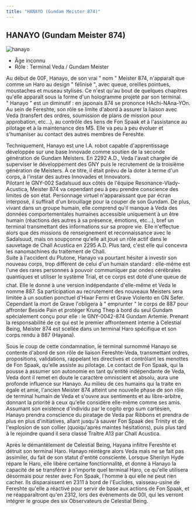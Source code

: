 ```yaml
---
title: "HANAYO (Gundam Meister 874)"
---
```


HANAYO (Gundam Meister 874)
---------------------------

![hanayo](/images/stories/manga/gundam00f/persos/hanayo.jpg)
- Âge inconnu  
- Rôle : Terminal Veda / Gundam Meister


Au début de 00F, Hanayo, de son vrai " nom " Meister 874, n'apparaît que comme un Haro au design " félinisé ", avec queue, oreilles pointues, moustaches et museau stylisés. Ce n'est qu'au bout de quelques chapitres qu'elle apparaît sous la forme d'un hologramme projeté par son terminal. " Hanayo " est un diminutif : en japonais 874 se prononce HAchi-NAna-YOn. Au sein de Fereshte, son rôle se limite d'abord à assurer la liaison avec Veda (transfert des ordres, soumission de plans de mission pour approbation, etc...), au contrôle des liens de Fon Spaak et à l'assistance au pilotage et à la maintenance des MS. Elle va peu à peu évoluer et s'humaniser au contact des autres membres de Fereshte.


Techniquement, Hanayo est une I.A. robot capable d'apprentissage développée sur une base Innovade comme soutien de la seconde génération de Gundam Meisters. En 2292 A.D., Veda l'avait chargée de superviser le développement des GNY puis le recrutement de la troisième génération de Meisters. À ce titre, il était prévu de la doter à terme d'un corps, à l'instar des autres Innovades et Innovators.  
Pilotant le GNY-002 Sadalsuud aux côtés de l'équipe Resonance-Vlady-Acustica, Meister 874 va cependant peu à peu prendre conscience des limites de son état. Personnage virtuel n'apparaissant que par écran interposé, il suffirait d'un brouillage pour la couper de son Gundam. De plus, vivant dans un groupe humain, elle comprend qu'il manque à Veda des données comportementales humaines accessible uniquement à un être humain (réactions des autres à sa présence, émotions, etc...), bref un terminal transmettant des informations sur sa propre vie. Elle n'effectue alors que des missions de renseignement et reconnaissance avec le Sadalsuud, mais on soupçonne qu'elle ait joué un rôle actif dans le sauvetage de Chall Acustica en 2295 A.D. Plus tard, c'est elle qui concevra les nanomachines du traitement de Chall.   
Suite à l'accident du Plutone, Hanayo va pourtant hésiter à investir son nouveau corps, trop différent de celui d'un humain standard : elle-même est l'une des rares personnes à pouvoir communiquer par ondes cérébrales quantiques et utiliser le système Trial, et ce corps est doté d'une queue de chat. Elle le donne à une version indépendante d'elle-même et Veda le nomme 887. Sa participation au recrutement des nouveaux Meisters sera limitée à un soutien ponctuel d'Hixar Fermi et Grave Violento en GN Sefer.  
Cependant la mort de Grave l'obligera à " emprunter " le corps de 887 pour affronter Beside Pain et protéger Krung Thep à bord du seul Gundam spécialement conçu pour elle : le GNY-0042-874 Gundam Artemie. Prenant la responsabilité de ce qui est le premier affrontement interne à Celestial Being, Meister 874 est scellée dans un terminal Haro spécifique et son corps rendu à 887 (Hayana).


Sous le coup de cette condamnation, le terminal surnommé Hanayo se contente d'abord de son rôle de liaison Fereshte-Veda, transmettant ordres, propositions, validations, rappelant les directives et contrôlant les menottes de Fon Spaak, qu'elle assiste au pilotage. Le contact de Fon Spaak, qui la pousse à assumer son autonomie en tant qu'entité indépendante de Veda, Veda dont il remet en doute le caractère omniscient et absolu, aura une profonde influence sur Hanayo. Au milieu de ces humains qui la traite en égale et amie, l'ancien Meister 874 atteint une nouvelle phase de son rôle de terminal humain de Veda et s'ouvre aux sentiments et au libre-arbitre, donnant la priorité à ceux qu'elle considère elle-même comme ses amis.   
Assumant son existence d'individu par le cogito ergo sum cartésien, Hanayo prendra conscience du piratage de Veda par Ribbons et prendra de plus en plus d'initiatives, allant jusqu'à sauver Fon Spaak des Trinity et de l'explosion de son collier (quoiqu'après maintes hésitations), puis plus tard à le rejoindre quand il sera classé Traître A13 par Chall Acustica.


Après le démantèlement de Celestial Being, Hayana infiltre Fereshte et détruit son terminal Haro. Hanayo réintègre alors Veda mais ne se fait pas assimiler, du fait de son statut d'entité consciente. Lorsque Sherilyn Hyde répare le Haro, elle libère certaine fonctionnalité, et donne à Hanayo la capacité de se transférer à n'importe quel terminal Haro, ce qu'elle utilisera désormais pour rester avec Fon Spaak, l'homme à qui elle ne peut rien cacher. Ils disparaissent en 2311 à bord de l'Euclides, vaisseau-usine de Fereshte qu'elle a réactivé pour servir de base aux actions de Fon Spaak, et ne réapparaîtront qu'en 2312, lors des événements de 00I, qui les verront intégrer le groupe des six Observateurs de Celestial Being.

